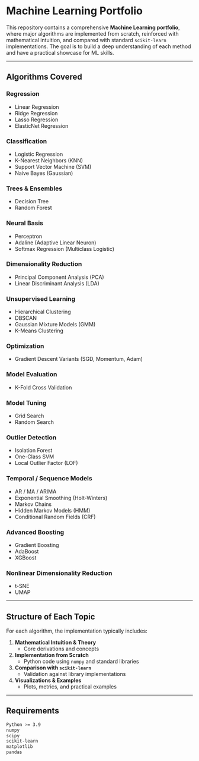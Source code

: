 # Machine Learning Portfolio

This repository contains a comprehensive **Machine Learning portfolio**, where major algorithms are implemented from scratch, reinforced with mathematical intuition, and compared with standard `scikit-learn` implementations. The goal is to build a deep understanding of each method and have a practical showcase for ML skills.

---

## Algorithms Covered

### Regression
- Linear Regression
- Ridge Regression
- Lasso Regression
- ElasticNet Regression

### Classification
- Logistic Regression
- K-Nearest Neighbors (KNN)
- Support Vector Machine (SVM)
- Naive Bayes (Gaussian)

### Trees & Ensembles
- Decision Tree
- Random Forest

### Neural Basis
- Perceptron
- Adaline (Adaptive Linear Neuron)
- Softmax Regression (Multiclass Logistic)

### Dimensionality Reduction
- Principal Component Analysis (PCA)
- Linear Discriminant Analysis (LDA)

### Unsupervised Learning
- Hierarchical Clustering
- DBSCAN
- Gaussian Mixture Models (GMM)
- K-Means Clustering

### Optimization
- Gradient Descent Variants (SGD, Momentum, Adam)

### Model Evaluation
- K-Fold Cross Validation

### Model Tuning
- Grid Search
- Random Search

### Outlier Detection
- Isolation Forest
- One-Class SVM
- Local Outlier Factor (LOF)

### Temporal / Sequence Models
- AR / MA / ARIMA
- Exponential Smoothing (Holt-Winters)
- Markov Chains
- Hidden Markov Models (HMM)
- Conditional Random Fields (CRF)

### Advanced Boosting
- Gradient Boosting
- AdaBoost
- XGBoost

### Nonlinear Dimensionality Reduction
- t-SNE
- UMAP

---

## Structure of Each Topic

For each algorithm, the implementation typically includes:

1. **Mathematical Intuition & Theory**
   - Core derivations and concepts
2. **Implementation from Scratch**
   - Python code using `numpy` and standard libraries
3. **Comparison with `scikit-learn`**
   - Validation against library implementations
4. **Visualizations & Examples**
   - Plots, metrics, and practical examples

---

## Requirements

```bash
Python >= 3.9
numpy
scipy
scikit-learn
matplotlib
pandas
